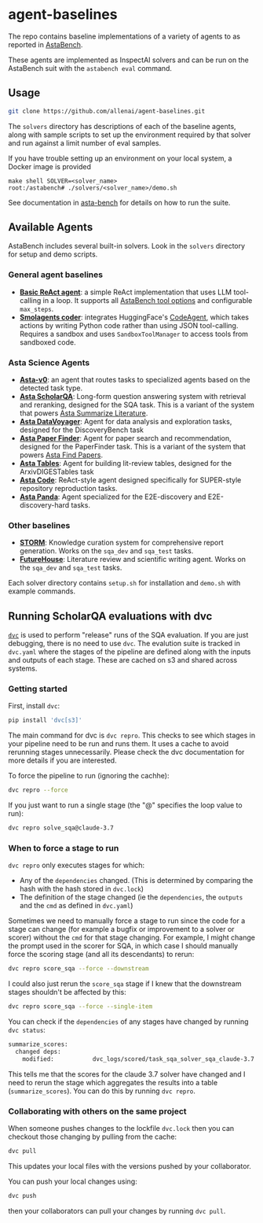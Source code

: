 # agent-baselines

The repo contains baseline implementations of a variety of agents to as reported in [AstaBench](https://github.com/allenai/asta-bench).

These agents are implemented as InspectAI solvers and can be run on the AstaBench suit with the `astabench eval` command.

## Usage

```bash
git clone https://github.com/allenai/agent-baselines.git
```

The `solvers` directory has descriptions of each of the baseline agents, along with sample scripts to set up the environment required by that solver and
run against a limit number of eval samples.

If you have trouble setting up an environment on your local system, a Docker image is provided

```commandline
make shell SOLVER=<solver_name>
root:/astabench# ./solvers/<solver_name>/demo.sh
```

See documentation in [asta-bench](https://github.com/allenai/asta-bench) for details on how to run the suite.


## Available Agents

AstaBench includes several built-in solvers. Look in the `solvers` directory for setup and demo scripts.

### General agent baselines

- [**Basic ReAct agent**](/solvers/react/): a simple ReAct implementation that uses LLM tool-calling in a loop. It supports all [AstaBench tool options](https://github.com/allenai/asta-bench?tab=readme-ov-file#tools-and-utilities) and configurable `max_steps`.
- [**Smolagents coder**](/solvers/smolagents/): integrates HuggingFace's [CodeAgent](https://github.com/huggingface/smolagents), which takes actions by writing Python code rather than using JSON tool-calling. Requires a sandbox and uses `SandboxToolManager` to access tools from sandboxed code.

### Asta Science Agents
- [**Asta-v0**](/solvers/asta-v0/): an agent that routes tasks to specialized agents based on the detected task type.
- [**Asta ScholarQA**](/solvers/sqa/): Long-form question answering system with retrieval and reranking, designed for the SQA task.  This is a variant of the system that powers [Asta Summarize Literature](https://asta.allen.ai/synthesize).
- [**Asta DataVoyager**](/solvers/datavoyager/): Agent for data analysis and exploration tasks, designed for the DiscoveryBench task
- [**Asta Paper Finder**](/solvers/paper_finder): Agent for paper search and recommendation, designed for the PaperFinder task.   This is a variant of the system that powers [Asta Find Papers](https://asta.allen.ai/discover).
- [**Asta Tables**](/solvers/arxivdigestables/): Agent for building lit-review tables, designed for the ArxivDIGESTables task
- [**Asta Code**](/solvers/super/): ReAct-style agent designed specifically for SUPER-style repository reproduction tasks.
- [**Asta Panda**](/solvers/e2e_discovery/): Agent specialized for the E2E-discovery and E2E-discovery-hard tasks.


### Other baselines
- [**STORM**](/solvers/storm/): Knowledge curation system for comprehensive report generation.  Works on the `sqa_dev` and `sqa_test` tasks.
- [**FutureHouse**](/solvers/futurehouse/): Literature review and scientific writing agent.  Works on the `sqa_dev` and `sqa_test` tasks.

Each solver directory contains `setup.sh` for installation and `demo.sh` with example commands.

## Running ScholarQA evaluations with dvc
[`dvc`](dvc.org) is used to perform "release" runs of the SQA evaluation. If you are just debugging, there is no need to use `dvc`. The evalution suite is tracked in `dvc.yaml` where the stages of the pipeline are defined along with the inputs and outputs of each stage. These are cached on s3 and shared across systems.

### Getting started

First, install `dvc`:

``` bash
pip install 'dvc[s3]'
```

The main command for dvc is `dvc repro`. This checks to see which stages in your pipeline need to be run and runs them. It uses a cache to avoid rerunning stages unnecessarily. Please check the dvc documentation for more details if you are interested.

To force the pipeline to run (ignoring the cachhe):

``` bash
dvc repro --force
```

If you just want to run a single stage (the "@" specifies the loop value to run):

``` bash
dvc repro solve_sqa@claude-3.7
```

### When to force a stage to run
`dvc repro` only executes stages for which:
* Any of the `dependencies` changed. (This is determined by comparing the hash with the hash stored in `dvc.lock`)
* The definition of the stage changed (ie the `dependencies`, the `outputs` and the `cmd` as defined in `dvc.yaml`)

Sometimes we need to manually force a stage to run since the code for a stage can change (for example a bugfix or improvement to a solver or scorer) without the `cmd` for that stage changing. For example, I might change the prompt used in the scorer for SQA, in which case I should manually force the scoring stage (and all its descendants) to rerun:

``` bash
dvc repro score_sqa --force --downstream
```

I could also just rerun the `score_sqa` stage if I knew that the downstream stages shouldn't be affected by this:
``` bash
dvc repro score_sqa --force --single-item
```

You can check if the `dependencies` of any stages have changed by running `dvc status`:

``` bash
summarize_scores:
  changed deps:
    modified:           dvc_logs/scored/task_sqa_solver_sqa_claude-3.7.eval
```
This tells me that the scores for the claude 3.7 solver have changed and I need to rerun the stage which aggregates the results into a table (`summarize_scores`). You can do this by running `dvc repro`.

### Collaborating with others on the same project
When someone pushes changes to the lockfile `dvc.lock` then you can checkout those changing by pulling from the cache:

``` bash
dvc pull
```

This updates your local files with the versions pushed by your collaborator.

You can push your local changes using:

``` bash
dvc push
```
then your collaborators can pull your changes by running `dvc pull`.
